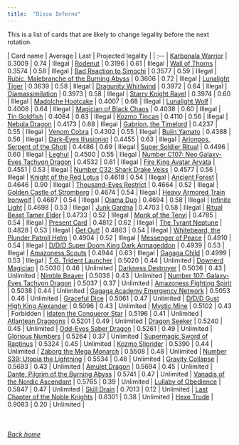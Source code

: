 ```yaml
---
title:  "Disco Inferno"
---
```


This is a list of cards that are likely to change legality before the next rotation.

| Card name | Average | Last | Projected legality |
| :-- |
[Karbonala Warrior](https://db.ygoprodeck.com/card/?search=Karbonala%20Warrior) | 0.3009 | 0.74 | Illegal |
[Rodenut](https://db.ygoprodeck.com/card/?search=Rodenut) | 0.3196 | 0.61 | Illegal |
[Wall of Thorns](https://db.ygoprodeck.com/card/?search=Wall%20of%20Thorns) | 0.3574 | 0.58 | Illegal |
[Bad Reaction to Simochi](https://db.ygoprodeck.com/card/?search=Bad%20Reaction%20to%20Simochi) | 0.3577 | 0.59 | Illegal |
[Rubic, Malebranche of the Burning Abyss](https://db.ygoprodeck.com/card/?search=Rubic,%20Malebranche%20of%20the%20Burning%20Abyss) | 0.3606 | 0.72 | Illegal |
[Lunalight Tiger](https://db.ygoprodeck.com/card/?search=Lunalight%20Tiger) | 0.3639 | 0.58 | Illegal |
[Dragunity Whirlwind](https://db.ygoprodeck.com/card/?search=Dragunity%20Whirlwind) | 0.3972 | 0.64 | Illegal |
[Ojamassimilation](https://db.ygoprodeck.com/card/?search=Ojamassimilation) | 0.3973 | 0.58 | Illegal |
[Starry Knight Rayel](https://db.ygoprodeck.com/card/?search=Starry%20Knight%20Rayel) | 0.3974 | 0.60 | Illegal |
[Madolche Hootcake](https://db.ygoprodeck.com/card/?search=Madolche%20Hootcake) | 0.4007 | 0.68 | Illegal |
[Lunalight Wolf](https://db.ygoprodeck.com/card/?search=Lunalight%20Wolf) | 0.4008 | 0.64 | Illegal |
[Magician of Black Chaos](https://db.ygoprodeck.com/card/?search=Magician%20of%20Black%20Chaos) | 0.4038 | 0.60 | Illegal |
[Tin Goldfish](https://db.ygoprodeck.com/card/?search=Tin%20Goldfish) | 0.4084 | 0.63 | Illegal |
[Kozmo Tincan](https://db.ygoprodeck.com/card/?search=Kozmo%20Tincan) | 0.4110 | 0.56 | Illegal |
[Nebula Dragon](https://db.ygoprodeck.com/card/?search=Nebula%20Dragon) | 0.4173 | 0.68 | Illegal |
[Gabrion, the Timelord](https://db.ygoprodeck.com/card/?search=Gabrion,%20the%20Timelord) | 0.4237 | 0.55 | Illegal |
[Venom Cobra](https://db.ygoprodeck.com/card/?search=Venom%20Cobra) | 0.4302 | 0.55 | Illegal |
[Bujin Yamato](https://db.ygoprodeck.com/card/?search=Bujin%20Yamato) | 0.4388 | 0.56 | Illegal |
[Dark-Eyes Illusionist](https://db.ygoprodeck.com/card/?search=Dark-Eyes%20Illusionist) | 0.4455 | 0.63 | Illegal |
[Arionpos, Serpent of the Ghoti](https://db.ygoprodeck.com/card/?search=Arionpos,%20Serpent%20of%20the%20Ghoti) | 0.4486 | 0.69 | Illegal |
[Super Soldier Ritual](https://db.ygoprodeck.com/card/?search=Super%20Soldier%20Ritual) | 0.4496 | 0.60 | Illegal |
[Leghul](https://db.ygoprodeck.com/card/?search=Leghul) | 0.4500 | 0.55 | Illegal |
[Number C107: Neo Galaxy-Eyes Tachyon Dragon](https://db.ygoprodeck.com/card/?search=Number%20C107:%20Neo%20Galaxy-Eyes%20Tachyon%20Dragon) | 0.4532 | 0.61 | Illegal |
[Fire King Avatar Arvata](https://db.ygoprodeck.com/card/?search=Fire%20King%20Avatar%20Arvata) | 0.4551 | 0.53 | Illegal |
[Number C32: Shark Drake Veiss](https://db.ygoprodeck.com/card/?search=Number%20C32:%20Shark%20Drake%20Veiss) | 0.4577 | 0.56 | Illegal |
[Knight of the Red Lotus](https://db.ygoprodeck.com/card/?search=Knight%20of%20the%20Red%20Lotus) | 0.4618 | 0.54 | Illegal |
[Ancient Forest](https://db.ygoprodeck.com/card/?search=Ancient%20Forest) | 0.4646 | 0.90 | Illegal |
[Thousand-Eyes Restrict](https://db.ygoprodeck.com/card/?search=Thousand-Eyes%20Restrict) | 0.4664 | 0.52 | Illegal |
[Golden Castle of Stromberg](https://db.ygoprodeck.com/card/?search=Golden%20Castle%20of%20Stromberg) | 0.4674 | 0.54 | Illegal |
[Heavy Armored Train Ironwolf](https://db.ygoprodeck.com/card/?search=Heavy%20Armored%20Train%20Ironwolf) | 0.4687 | 0.54 | Illegal |
[Ojama Duo](https://db.ygoprodeck.com/card/?search=Ojama%20Duo) | 0.4694 | 0.58 | Illegal |
[Infinite Light](https://db.ygoprodeck.com/card/?search=Infinite%20Light) | 0.4698 | 0.53 | Illegal |
[Junk Gardna](https://db.ygoprodeck.com/card/?search=Junk%20Gardna) | 0.4703 | 0.58 | Illegal |
[Ritual Beast Tamer Elder](https://db.ygoprodeck.com/card/?search=Ritual%20Beast%20Tamer%20Elder) | 0.4733 | 0.52 | Illegal |
[Monk of the Tenyi](https://db.ygoprodeck.com/card/?search=Monk%20of%20the%20Tenyi) | 0.4785 | 0.54 | Illegal |
[Present Card](https://db.ygoprodeck.com/card/?search=Present%20Card) | 0.4812 | 0.62 | Illegal |
[The Tyrant Neptune](https://db.ygoprodeck.com/card/?search=The%20Tyrant%20Neptune) | 0.4828 | 0.53 | Illegal |
[Get Out!](https://db.ygoprodeck.com/card/?search=Get%20Out!) | 0.4863 | 0.54 | Illegal |
[Whitebeard, the Plunder Patroll Helm](https://db.ygoprodeck.com/card/?search=Whitebeard,%20the%20Plunder%20Patroll%20Helm) | 0.4904 | 0.52 | Illegal |
[Messenger of Peace](https://db.ygoprodeck.com/card/?search=Messenger%20of%20Peace) | 0.4910 | 0.54 | Illegal |
[D/D/D Super Doom King Dark Armageddon](https://db.ygoprodeck.com/card/?search=D/D/D%20Super%20Doom%20King%20Dark%20Armageddon) | 0.4939 | 0.53 | Illegal |
[Amazoness Scouts](https://db.ygoprodeck.com/card/?search=Amazoness%20Scouts) | 0.4944 | 0.63 | Illegal |
[Gagaga Child](https://db.ygoprodeck.com/card/?search=Gagaga%20Child) | 0.4999 | 0.53 | Illegal |
[T.G. Trident Launcher](https://db.ygoprodeck.com/card/?search=T.G.%20Trident%20Launcher) | 0.5020 | 0.44 | Unlimited |
[Downerd Magician](https://db.ygoprodeck.com/card/?search=Downerd%20Magician) | 0.5030 | 0.46 | Unlimited |
[Darkness Destroyer](https://db.ygoprodeck.com/card/?search=Darkness%20Destroyer) | 0.5036 | 0.43 | Unlimited |
[Nimble Beaver](https://db.ygoprodeck.com/card/?search=Nimble%20Beaver) | 0.5036 | 0.43 | Unlimited |
[Number 107: Galaxy-Eyes Tachyon Dragon](https://db.ygoprodeck.com/card/?search=Number%20107:%20Galaxy-Eyes%20Tachyon%20Dragon) | 0.5037 | 0.37 | Unlimited |
[Amazoness Fighting Spirit](https://db.ygoprodeck.com/card/?search=Amazoness%20Fighting%20Spirit) | 0.5038 | 0.44 | Unlimited |
[Gagaga Academy Emergency Network](https://db.ygoprodeck.com/card/?search=Gagaga%20Academy%20Emergency%20Network) | 0.5053 | 0.46 | Unlimited |
[Graceful Dice](https://db.ygoprodeck.com/card/?search=Graceful%20Dice) | 0.5061 | 0.47 | Unlimited |
[D/D/D Gust High King Alexander](https://db.ygoprodeck.com/card/?search=D/D/D%20Gust%20High%20King%20Alexander) | 0.5096 | 0.43 | Unlimited |
[Mystic Mine](https://db.ygoprodeck.com/card/?search=Mystic%20Mine) | 0.5102 | 0.43 | Forbidden |
[Idaten the Conqueror Star](https://db.ygoprodeck.com/card/?search=Idaten%20the%20Conqueror%20Star) | 0.5196 | 0.41 | Unlimited |
[Atlantean Dragoons](https://db.ygoprodeck.com/card/?search=Atlantean%20Dragoons) | 0.5201 | 0.49 | Unlimited |
[Dragon Seeker](https://db.ygoprodeck.com/card/?search=Dragon%20Seeker) | 0.5240 | 0.45 | Unlimited |
[Odd-Eyes Saber Dragon](https://db.ygoprodeck.com/card/?search=Odd-Eyes%20Saber%20Dragon) | 0.5261 | 0.49 | Unlimited |
[Glorious Numbers](https://db.ygoprodeck.com/card/?search=Glorious%20Numbers) | 0.5264 | 0.37 | Unlimited |
[Supermagic Sword of Raptinus](https://db.ygoprodeck.com/card/?search=Supermagic%20Sword%20of%20Raptinus) | 0.5324 | 0.45 | Unlimited |
[Kozmo Sliprider](https://db.ygoprodeck.com/card/?search=Kozmo%20Sliprider) | 0.5390 | 0.44 | Unlimited |
[Zaborg the Mega Monarch](https://db.ygoprodeck.com/card/?search=Zaborg%20the%20Mega%20Monarch) | 0.5508 | 0.48 | Unlimited |
[Number S39: Utopia the Lightning](https://db.ygoprodeck.com/card/?search=Number%20S39:%20Utopia%20the%20Lightning) | 0.5534 | 0.46 | Unlimited |
[Gravity Collapse](https://db.ygoprodeck.com/card/?search=Gravity%20Collapse) | 0.5693 | 0.43 | Unlimited |
[Amulet Dragon](https://db.ygoprodeck.com/card/?search=Amulet%20Dragon) | 0.5694 | 0.45 | Unlimited |
[Dante, Pilgrim of the Burning Abyss](https://db.ygoprodeck.com/card/?search=Dante,%20Pilgrim%20of%20the%20Burning%20Abyss) | 0.5741 | 0.47 | Unlimited |
[Vanadis of the Nordic Ascendant](https://db.ygoprodeck.com/card/?search=Vanadis%20of%20the%20Nordic%20Ascendant) | 0.5765 | 0.39 | Unlimited |
[Lullaby of Obedience](https://db.ygoprodeck.com/card/?search=Lullaby%20of%20Obedience) | 0.5847 | 0.47 | Unlimited |
[Skill Drain](https://db.ygoprodeck.com/card/?search=Skill%20Drain) | 0.7013 | 0.12 | Unlimited |
[Last Chapter of the Noble Knights](https://db.ygoprodeck.com/card/?search=Last%20Chapter%20of%20the%20Noble%20Knights) | 0.8301 | 0.38 | Unlimited |
[Hexe Trude](https://db.ygoprodeck.com/card/?search=Hexe%20Trude) | 0.9083 | 0.20 | Unlimited |

<br>

###### [Back home](index)